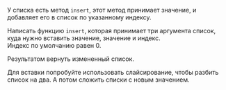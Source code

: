 У списка есть метод `insert`, этот метод принимает значение, и добавляет его в список по указанному индексу.  

Написать функцию `insert`, которая принимает три аргумента список, куда нужно вставить значение, значение и индекс.  
Индекс по умолчанию равен 0.

Результатом вернуть измененный список.

<div class="hint">
  Для вставки попробуйте использовать слайсирование, чтобы разбить список на два. А потом сложить списки с новым значением.
</div>
